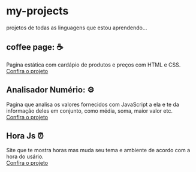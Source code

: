 # my-projects
 projetos de todas as linguagens que estou aprendendo...
 
 <div>
 <h2>coffee page: ☕</h2>
 <p>Pagina estática com cardápio de produtos e preços com HTML e CSS. <br><a href="https://edumoreiradev.github.io/my-projects/coffee-page/coffee.html">Confira o projeto</a></p>
 </div>
 
  <div>
 <h2>Analisador Numério: ⚙️</h2>
 <p>Pagina que analisa os valores fornecidos com JavaScript a ela e te da informação deles em conjunto, como média, soma, maior valor etc. <br><a href="https://edumoreiradev.github.io/my-projects/analisador-numerico-js/modelo.html">Confira o projeto</a></p>
 </div>
 
 <div>
 <h2>Hora Js ⏰</h2>
 <p>Site que te mostra horas mas muda seu tema e ambiente de acordo com a hora do usário.<br><a href="https://edumoreiradev.github.io/my-little-projects//hour-js/modelo/index.html">Confira o projeto</a></p>
 </div>
